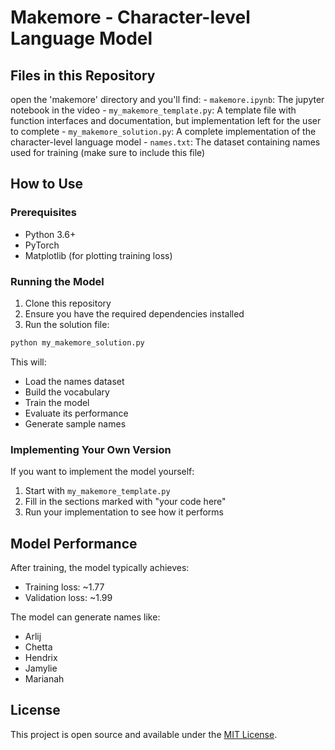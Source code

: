 # Makemore - Character-level Language Model


## Files in this Repository

open the 'makemore' directory and you'll find:
    - `makemore.ipynb`: The jupyter notebook in the video
    - `my_makemore_template.py`: A template file with function interfaces and documentation, but implementation left for the user to complete
    - `my_makemore_solution.py`: A complete implementation of the character-level language model
    - `names.txt`: The dataset containing names used for training (make sure to include this file)

## How to Use

### Prerequisites

- Python 3.6+
- PyTorch
- Matplotlib (for plotting training loss)

### Running the Model

1. Clone this repository
2. Ensure you have the required dependencies installed
3. Run the solution file:

```bash
python my_makemore_solution.py
```

This will:
- Load the names dataset
- Build the vocabulary
- Train the model
- Evaluate its performance
- Generate sample names

### Implementing Your Own Version

If you want to implement the model yourself:

1. Start with `my_makemore_template.py`
2. Fill in the sections marked with "your code here"
3. Run your implementation to see how it performs

## Model Performance

After training, the model typically achieves:
- Training loss: ~1.77
- Validation loss: ~1.99

The model can generate names like:
- Arlij
- Chetta
- Hendrix
- Jamylie
- Marianah

## License

This project is open source and available under the [MIT License](LICENSE).
